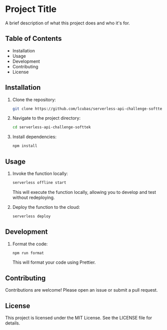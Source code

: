 # Project Title

A brief description of what this project does and who it's for.

## Table of Contents

- Installation
- Usage
- Development
- Contributing
- License

## Installation

1. Clone the repository:
   ```sh
   git clone https://github.com/lcubas/serverless-api-challenge-softtek.git
   ```
2. Navigate to the project directory:
   ```sh
   cd serverless-api-challenge-softtek
   ```
3. Install dependencies:
   ```sh
   npm install
   ```

## Usage

1. Invoke the function locally:
   ```sh
   serverless offline start
   ```
   This will execute the function locally, allowing you to develop and test without redeploying.

2. Deploy the function to the cloud:
   ```sh
   serverless deploy
   ```

## Development

1. Format the code:
   ```sh
   npm run format
   ```
   This will format your code using Prettier.

## Contributing

Contributions are welcome! Please open an issue or submit a pull request.

## License

This project is licensed under the MIT License. See the LICENSE file for details.